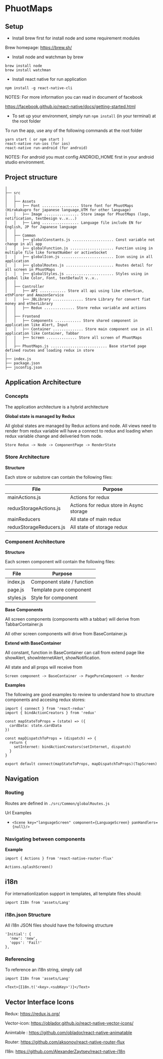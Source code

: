 # PhuotMaps

## Setup
- Install brew first for install node and some requirement modules

Brew homepage: https://brew.sh/

- Install node and watchman by brew 
```
brew install node
brew install watchman
```
- Install react native for run application
```
npm install -g react-native-cli
```
NOTES: For more information you can read in document of facebook 

https://facebook.github.io/react-native/docs/getting-started.html

- To set up your environment, simply run `npm install` (in your terminal) at the root folder

To run the app, use any of the following commands at the root folder
```
yarn start ( or npm start )
react-native run-ios (for ios)
react-native run-android (for android)
```
NOTES: For android you must config ANDROID_HOME first in your android studio environment.

## Project structure
```
│
├── src
│   │
│   ├── Assets
│   │   ├── Font ................. Store font for PhuotMaps (Hirakakupro for japanese language,UTM for other language)
│   │   ├── Image ................ Store image for PhuotMaps (logo, notification, textDesign v..v...)
│   │   ├── Lang ................. Language file include EN for English, JP for Japanese language
│   │
│   ├── Common
│   │   ├── globalConstants.js ................... Const variable not change in all app
│   │   ├── globalFunction.js .................... Function using in multiple file like formatNumber or activeSocket
│   │   ├── globalIcon.js ........................ Icon using in all application
│   │   ├── globalRoutes.js ...................... Routes detail for all screen in PhuotMaps
│   │   ├── globalStyles.js ...................... Styles using in global like Color, Font, textDefault v..v.. 
│   │
│   ├── Controller 
│   │   ├── API ............ Store all api using like etherScan, ethPlorer and AmazonService
│   │   ├── JBLibrary .............. Store Library for convert fiat money and etherLibrary 
│   │   ├── Redux .............. Store redux variable and actions
│   │
│   ├── Frontend 
│   │   ├── Components ............ Store shared component in application like Alert, Input
│   │   ├── Container .............. Store main component use in all application like Container, Tabbar 
│   │   ├── Screen .............. Store all screen of PhuotMaps
│   │
│   ├── PhuotMaps.js .......................... Base started page defined routes and loading redux in store
│
├── index.js
├── package.json
├── jsconfig.json
```

## Application Architecture

### Concepts

The application architecture is a hybrid architecture

**Global state is managed by Redux**

All global states are managed by Redux actions and node.  All views need to render from redux variable will have a connect to redux and loading when redux variable change and deliveried from node.

```
Store Redux -> Node -> ComponentPage -> RenderState
```

### Store Architecture

**Structure**

Each store or substore can contain the following files:

| File                      | Purpose      |
| ------------------------- | ------------ |
| mainActions.js            | Actions for redux |
| reduxStorageActions.js    | Actions for redux store in Async storage |
| mainReducers              | All state of main redux |
| reduxStorageReducers.js   | All state of storage redux |

### Component Architecture

**Structure**

Each screen component will contain the following files:

| File            | Purpose                     |
| --------------- | --------------------------- |
| index.js        | Component state / function  |
| page.js         | Template pure component     |
| styles.js       | Style for component         | 


**Base Components**

All screen components (components with a tabbar) will derive from TabbarContainer.js

All other screen components will drive from BaseContainer.js

**Extend with BaseContainer**

All constant, function in BaseContainer can call from extend page like showAlert, showInternetAlert, showNotification. 

All state and all props will receive from 
```
Screen component -> BaseContainer -> PagePureComponent -> Render
```

**Examples**

The following are good examples to review to understand how to structure components and accesing redux stores:
```
import { connect } from 'react-redux'
import { bindActionCreators } from 'redux'

const mapStateToProps = (state) => ({
  cardData: state.cardData
})

const mapDispatchToProps = (dispatch) => {
  return {
    setInternet: bindActionCreators(setInternet, dispatch)
  }
}

export default connect(mapStateToProps, mapDispatchToProps)(TopScreen)
```

## Navigation

### Routing
Routes are defined in `./src/Common/globalRoutes.js`

Url Examples
* `<Scene key="languageScreen" component={LanguageScreen} panHandlers={null}/>`

### Navigating between components
**Example**
```
import { Actions } from 'react-native-router-flux'

Actions.splashScreen()
```

## i18n
For internationlization support in templates, all template files should:

```
import I18n from 'assets/Lang'
```

### i18n.json Structure
All i18n JSON files should have the following structure
```
'Initial': {
  'new': 'new',
  'opps': 'Fail!'
},
```
### Referencing
To reference an i18n string, simply call
```
import I18n from 'assets/Lang'

<Text>{I18n.t('<key>.<subKey>')}</Text>
```

## Vector Interface Icons
Redux: https://redux.js.org/

Vector-icon: https://oblador.github.io/react-native-vector-icons/

Animtable : https://github.com/oblador/react-native-animatable

Router: https://github.com/aksonov/react-native-router-flux

I18n: https://github.com/AlexanderZaytsev/react-native-i18n
